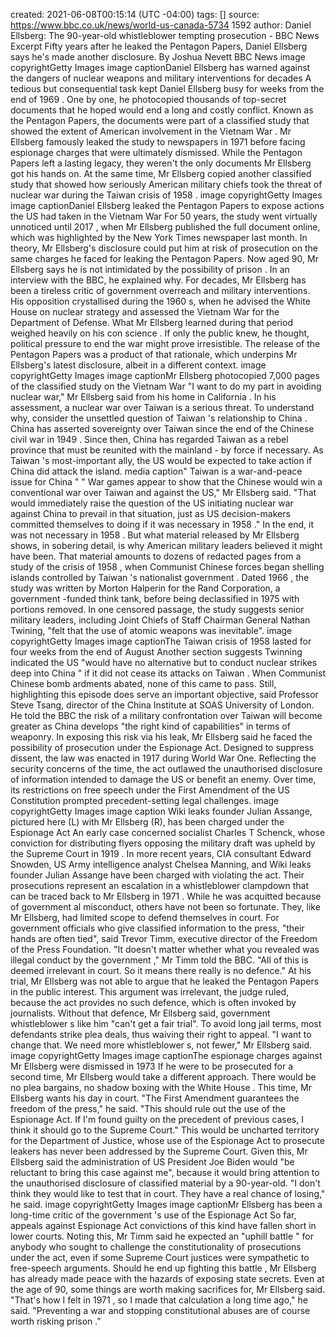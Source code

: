 created: 2021-06-08T00:15:14 (UTC -04:00)
tags: []
source: https://www.bbc.co.uk/news/world-us-canada-5734 1592
author:
Daniel Ellsberg: The 90-year-old  whistleblower  tempting prosecution - BBC  News
Excerpt
Fifty years after he  leaked  the Pentagon Papers, Daniel Ellsberg says he's made another disclosure.
By Joshua Nevett
BBC  News
image copyrightGetty Images
image captionDaniel Ellsberg has warned against the dangers of nuclear weapons and military interventions for decades
A tedious but consequential task kept Daniel Ellsberg busy for weeks from the end of  1969 .
One by one, he photocopied thousands of top-secret documents that he hoped would end a long and costly conflict.
Known as the Pentagon Papers, the documents were part of a classified study that showed the extent of  American  involvement in the  Vietnam   War .
Mr Ellsberg famously  leaked  the study to newspapers in  1971  before facing espionage charges that were ultimately dismissed.
While the Pentagon Papers left a lasting legacy, they weren't the only documents Mr Ellsberg got his hands on.
At the same time, Mr Ellsberg copied another classified study that showed how seriously  American  military chiefs took the threat of nuclear war during the  Taiwan  crisis of  1958 .
image copyrightGetty Images
image captionDaniel Ellsberg  leaked  the Pentagon Papers to expose actions the US had taken in the  Vietnam   War
For 50 years, the study went virtually unnoticed until  2017 , when Mr Ellsberg published the full document online, which was highlighted by the New York Times newspaper last month.
In theory, Mr Ellsberg's disclosure could put him at risk of prosecution on the same charges he faced for leaking the Pentagon Papers.
Now aged 90, Mr Ellsberg says he is not intimidated by the possibility of  prison . In an interview with the BBC, he explained why.
For decades, Mr Ellsberg has been a tireless critic of  government  overreach and military interventions. His opposition crystallised during the  1960 s, when he advised the  White  House  on nuclear strategy and assessed the  Vietnam   War  for the Department of Defense.
What Mr Ellsberg learned during that period weighed heavily on his con science . If only the public knew, he thought, political pressure to end the war might prove irresistible.
The release of the Pentagon Papers was a product of that rationale, which underpins Mr Ellsberg's latest disclosure, albeit in a different context.
image copyrightGetty Images
image captionMr Ellsberg photocopied 7,000 pages of the classified study on the  Vietnam   War
"I want to do my part in avoiding nuclear war," Mr Ellsberg said from his home in  California .
In his assessment, a nuclear war over  Taiwan  is a serious threat. To understand why, consider the unsettled question of  Taiwan 's relationship to  China .
 China  has asserted  sovereignty  over  Taiwan  since the end of the  Chinese  civil war in  1949 . Since then,  China  has regarded  Taiwan  as a rebel province that must be reunited with the mainland - by force if necessary.
As  Taiwan 's most-important ally, the US would be expected to take action if  China  did attack the island.
media caption" Taiwan  is a war-and-peace issue for  China "
" War  games appear to show that the  Chinese  would win a conventional war over  Taiwan  and against the US," Mr Ellsberg said. "That would immediately raise the question of the US initiating nuclear war against  China  to prevail in that situation, just as US decision-makers committed themselves to doing if it was necessary in  1958 ."
In the end, it was not necessary in  1958 . But what material released by Mr Ellsberg shows, in sobering detail, is why  American  military leaders believed it might have been.
That material amounts to dozens of redacted pages from a study of the crisis of  1958 , when Communist  Chinese  forces began shelling islands controlled by  Taiwan 's nationalist  government .
Dated  1966 , the study was written by Morton Halperin for the Rand Corporation, a  government -funded think tank, before being declassified in  1975  with portions removed.
In one censored passage, the study suggests senior military leaders, including Joint Chiefs of Staff Chairman General Nathan Twining, "felt that the use of  atomic  weapons was inevitable".
image copyrightGetty Images
image captionThe  Taiwan  crisis of  1958  lasted for four weeks from the end of  August
Another section suggests Twinning indicated the US "would have no alternative but to conduct nuclear strikes deep into  China " if it did not cease its attacks on  Taiwan .
When Communist  Chinese   bomb ardments abated, none of this came to pass.
Still, highlighting this episode does serve an important objective, said Professor Steve Tsang, director of the  China  Institute at SOAS  University  of London. He told the BBC the risk of a military confrontation over  Taiwan  will become greater as  China  develops "the right kind of capabilities" in terms of weaponry.
In exposing this risk via his leak, Mr Ellsberg said he faced the possibility of prosecution under the Espionage Act.
Designed to suppress dissent, the law was enacted in  1917  during  World   War  One.
Reflecting the security concerns of the time, the act outlawed the unauthorised disclosure of information intended to damage the US or benefit an enemy. Over time, its restrictions on free speech under the First Amendment of the US Constitution prompted precedent-setting legal challenges.
image copyrightGetty Images
image caption Wiki leaks founder Julian Assange, pictured here (L) with Mr Ellsberg (R), has been charged under the Espionage Act
An early case concerned socialist Charles T Schenck, whose conviction for distributing flyers opposing the military draft was upheld by the Supreme Court in  1919 .
In more recent years,  CIA  consultant Edward Snowden, US Army intelligence analyst Chelsea Manning, and  Wiki leaks founder Julian Assange have been charged with violating the act.
Their prosecutions represent an escalation in a  whistleblower  clampdown that can be traced back to Mr Ellsberg in  1971 . While he was acquitted because of  government al misconduct, others have not been so fortunate.
They, like Mr Ellsberg, had limited scope to defend themselves in court.
For  government  officials who give classified information to the press, "their hands are often tied", said Trevor Timm, executive director of the Freedom of the Press Foundation.
"It doesn't matter whether what you revealed was illegal conduct by the  government ," Mr Timm told the BBC. "All of this is deemed irrelevant in court. So it means there really is no defence."
At his trial, Mr Ellsberg was not able to argue that he  leaked  the Pentagon Papers in the public interest. This argument was irrelevant, the judge ruled, because the act provides no such defence, which is often invoked by journalists.
Without that defence, Mr Ellsberg said,  government   whistleblower s like him "can't get a fair trial". To avoid long  jail  terms, most defendants strike plea deals, thus waiving their right to appeal.
"I want to change that. We need more  whistleblower s, not fewer," Mr Ellsberg said.
image copyrightGetty Images
image captionThe espionage charges against Mr Ellsberg were dismissed in  1973
If he were to be prosecuted for a second time, Mr Ellsberg would take a different approach. There would be no plea bargains, no shadow boxing with the  White  House .
This time, Mr Ellsberg wants his day in court.
"The First Amendment guarantees the freedom of the press," he said. "This should rule out the use of the Espionage Act. If I'm found guilty on the precedent of previous cases, I think it should go to the Supreme Court."
This would be uncharted territory for the Department of Justice, whose use of the Espionage Act to prosecute leakers has never been addressed by the Supreme Court.
Given this, Mr Ellsberg said the administration of US President Joe Biden would "be reluctant to bring this case against me", because it would bring attention to the unauthorised disclosure of classified material by a 90-year-old.
"I don't think they would like to test that in court. They have a real chance of losing," he said.
image copyrightGetty Images
image captionMr Ellsberg has been a long-time critic of the  government 's use of the Espionage Act
So far, appeals against Espionage Act convictions of this kind have fallen short in lower courts.
Noting this, Mr Timm said he expected an "uphill  battle " for anybody who sought to challenge the constitutionality of prosecutions under the act, even if some Supreme Court justices were sympathetic to free-speech arguments.
Should he end up fighting this  battle , Mr Ellsberg has already made peace with the hazards of exposing state secrets.
Even at the age of 90, some things are worth making sacrifices for, Mr Ellsberg said.
"That's how I felt in  1971 , so I made that calculation a long time ago," he said. "Preventing a war and stopping constitutional abuses are of course worth risking  prison ."
